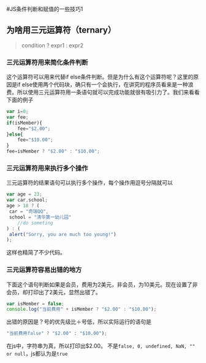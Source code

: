 #JS条件判断和赋值的一些技巧1

## 为啥用三元运算符（ternary）

> condition ? expr1 : expr2

### 三元运算符用来简化条件判断

这个运算符可以用来代替if else条件判断。但是为什么有这个运算符呢？这里的原因是if else使用两个代码块，确只有一个会执行，在讲究的程序员看来是一种浪费。所以使用三元运算符用一条语句就可以完成功能就很有吸引力了。我们来看看下面的例子
```javascript
var i=0;
var fee;
if(isMember){
	fee="$2.00";
}else{
    fee="$10.00";
}
fee=isMember ? "$2.00" : "$10.00";
```
### 三元运算符用来执行多个操作
三元运算符的结果语句可以执行多个操作，每个操作用逗号分隔就可以
```javascript
var age = 23;
var car,school;
age > 18 ? (
 car = "奇瑞QQ",
 school = "清华第一幼儿园"
    //do someting
) : (
 alert("Sorry, you are much too young!")
);
```
这样也精简了不少代码。

### 三元运算符容易出错的地方
下面这个语句判断如果是会员，费用为2美元，非会员，为10美元。现在设置了非会员，却打印出了2美元，显然出错了。
```javascript
var isMember = false;
console.log("当前费用" + isMember ? "$2.00" : "$10.00");
```
出错的原因是？号的优先级比＋号低，所以实际运行的语句是
```javascript
"当前费用false" ? "$2.00" : "$10.00");
```
在js中，字符串为真，所以打印出$2.00。
不是`false, 0, undefined, NaN, "" or null`，js都认为是`true`